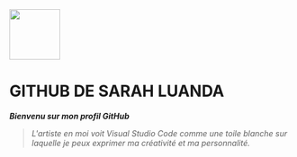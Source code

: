 
<img src="https://raw.githubusercontent.com/luandaSarah/test_image/refs/heads/main/me.png" width="90px"> 

  # GITHUB DE SARAH LUANDA  

  **_Bienvenu sur mon profil GitHub_**

   > _L'artiste en moi voit Visual Studio Code comme une toile blanche sur laquelle je peux exprimer ma créativité et ma personnalité._

      